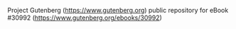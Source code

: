 Project Gutenberg (https://www.gutenberg.org) public repository for eBook #30992 (https://www.gutenberg.org/ebooks/30992)
